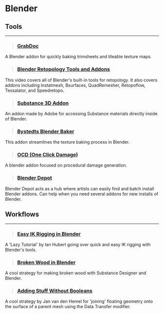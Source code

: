 # Blender

## Tools
___

> ### [GrabDoc](https://gumroad.com/l/grabdoc)
A Blender addon for quickly baking trimsheets and tileable texture maps.
<!-- -->


> ### [Blender Retopology Tools and Addons](https://www.youtube.com/watch?v=xWF49Zu-i-A)
This video covers all of Blender's built-in tools for retopology. It also covers addons including Instatmesh, Bsurfaces, QuadRemesher, Retopoflow, Tessalator, and Speedretopo.
<!-- -->


> ### [Substance 3D Addon](https://substance3d.adobe.com/magazine/the-substance-3d-add-on-for-blender-is-here/)
An addon made by Adobe for accessing Substance materials directly inside of Blender.
<!-- -->


> ### [Bystedts Blender Baker](https://3dbystedt.gumroad.com/l/JAqLT)
This addon streamlines the texture baking process in Blender.
<!-- -->


> ### [OCD (One Click Damage)](https://www.youtube.com/watch?v=N4Fjbesb_8g)
A blender addon focused on procedural damage generation.
<!-- -->


> ### [Blender Depot](https://blenderdepot.netlify.app/)
Blender Depot acts as a hub where artists can easily find and batch install Blender addons. Can help when you need several addons for new installs of Blender.
<!-- -->


## Workflows
___

> ### [Easy IK Rigging in Blender](https://www.youtube.com/watch?v=77RvfjaWvRQ)
A 'Lazy Tutorial' by Ian Hubert going over quick and easy IK rigging with Blender's tools.
<!-- -->


> ### [Broken Wood in Blender](https://www.youtube.com/watch?v=jBXgIkD9TXg)
A cool strategy for making broken wood with Substance Designer and Blender.
<!-- -->


> ### [Adding Stuff Without Booleans](https://twitter.com/JanvandenHemel/status/1446738389903024132?t=5sy1NPLQGII-DxeZC0-MlA&s=19)
A cool strategy by Jan van den Hemel for 'joining' floating geometry onto the surface of a parent mesh using the Data Transfer modifier.
<!-- -->

